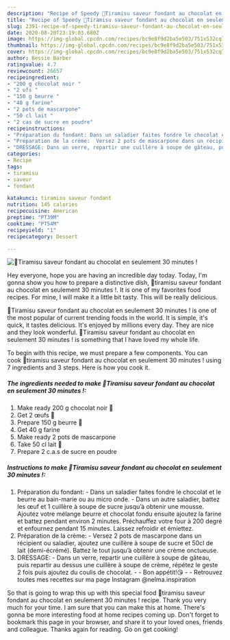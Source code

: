 ```yaml
---
description: "Recipe of Speedy 🍫Tiramisu saveur fondant au chocolat en seulement 30 minutes !"
title: "Recipe of Speedy 🍫Tiramisu saveur fondant au chocolat en seulement 30 minutes !"
slug: 2391-recipe-of-speedy-tiramisu-saveur-fondant-au-chocolat-en-seulement-30-minutes
date: 2020-08-20T23:19:03.680Z
image: https://img-global.cpcdn.com/recipes/bc9e8f9d2ba5e503/751x532cq70/🍫tiramisu-saveur-fondant-au-chocolat-en-seulement-30-minutes-photo-principale-de-la-recette.jpg
thumbnail: https://img-global.cpcdn.com/recipes/bc9e8f9d2ba5e503/751x532cq70/🍫tiramisu-saveur-fondant-au-chocolat-en-seulement-30-minutes-photo-principale-de-la-recette.jpg
cover: https://img-global.cpcdn.com/recipes/bc9e8f9d2ba5e503/751x532cq70/🍫tiramisu-saveur-fondant-au-chocolat-en-seulement-30-minutes-photo-principale-de-la-recette.jpg
author: Bessie Barber
ratingvalue: 4.7
reviewcount: 26657
recipeingredient:
- "200 g chocolat noir "
- "2 ufs "
- "150 g beurre "
- "40 g farine"
- "2 pots de mascarpone"
- "50 cl lait "
- "2 cas de sucre en poudre"
recipeinstructions:
- "Préparation du fondant: Dans un saladier faites fondre le chocolat et le beurre au bain-marie ou au micro onde.  Dans un autre saladier, battez les œuf et 1 cuillère à soupe de sucre jusqu’à obtenir une mousse. Ajoutez votre mélange beurre et chocolat fondu ensuite ajoutez la farine et battez pendant environ 2 minutes. Préchauffez votre four à 200 degré et enfournez pendant 15 minutes. Laissez refroidir et émiettez."
- "Préparation de la crème:  Versez 2 pots de mascarpone dans un récipient ou saladier, ajoutez une cuillère à soupe de sucre et 50cl de lait (demi-écrémé). Battez le tout jusqu’à obtenir une crème onctueuse."
- "DRESSAGE: Dans un verre, repartir une cuillère à soupe de gâteau, puis repartir au dessus une cuillère à soupe de crème, répétez le geste 2 fois puis ajoutez du coulis de chocolat.   Bon appétit!😘  Retrouvez toutes mes recettes sur ma page Instagram @nelma.inspiration"
categories:
- Recipe
tags:
- tiramisu
- saveur
- fondant

katakunci: tiramisu saveur fondant 
nutrition: 145 calories
recipecuisine: American
preptime: "PT39M"
cooktime: "PT54M"
recipeyield: "1"
recipecategory: Dessert

---
```



![🍫Tiramisu saveur fondant au chocolat en seulement 30 minutes !](https://img-global.cpcdn.com/recipes/bc9e8f9d2ba5e503/751x532cq70/🍫tiramisu-saveur-fondant-au-chocolat-en-seulement-30-minutes-photo-principale-de-la-recette.jpg)

Hey everyone, hope you are having an incredible day today. Today, I'm gonna show you how to prepare a distinctive dish, 🍫tiramisu saveur fondant au chocolat en seulement 30 minutes !. It is one of my favorites food recipes. For mine, I will make it a little bit tasty. This will be really delicious.



🍫Tiramisu saveur fondant au chocolat en seulement 30 minutes ! is one of the most popular of current trending foods in the world. It is simple, it's quick, it tastes delicious. It's enjoyed by millions every day. They are nice and they look wonderful. 🍫Tiramisu saveur fondant au chocolat en seulement 30 minutes ! is something that I have loved my whole life.


To begin with this recipe, we must prepare a few components. You can cook 🍫tiramisu saveur fondant au chocolat en seulement 30 minutes ! using 7 ingredients and 3 steps. Here is how you cook it.

<!--inarticleads1-->

##### The ingredients needed to make 🍫Tiramisu saveur fondant au chocolat en seulement 30 minutes !:

1. Make ready 200 g chocolat noir 🍫
1. Get 2 œufs 🥚
1. Prepare 150 g beurre 🧈
1. Get 40 g farine
1. Make ready 2 pots de mascarpone
1. Take 50 cl lait 🥛
1. Prepare 2 c.a.s de sucre en poudre




<!--inarticleads2-->

##### Instructions to make 🍫Tiramisu saveur fondant au chocolat en seulement 30 minutes !:

1. Préparation du fondant: - Dans un saladier faites fondre le chocolat et le beurre au bain-marie ou au micro onde.  - Dans un autre saladier, battez les œuf et 1 cuillère à soupe de sucre jusqu’à obtenir une mousse. Ajoutez votre mélange beurre et chocolat fondu ensuite ajoutez la farine et battez pendant environ 2 minutes. Préchauffez votre four à 200 degré et enfournez pendant 15 minutes. Laissez refroidir et émiettez.
1. Préparation de la crème:  - Versez 2 pots de mascarpone dans un récipient ou saladier, ajoutez une cuillère à soupe de sucre et 50cl de lait (demi-écrémé). Battez le tout jusqu’à obtenir une crème onctueuse.
1. DRESSAGE: - Dans un verre, repartir une cuillère à soupe de gâteau, puis repartir au dessus une cuillère à soupe de crème, répétez le geste 2 fois puis ajoutez du coulis de chocolat.  -  - Bon appétit!😘 -  - Retrouvez toutes mes recettes sur ma page Instagram @nelma.inspiration




So that is going to wrap this up with this special food 🍫tiramisu saveur fondant au chocolat en seulement 30 minutes ! recipe. Thank you very much for your time. I am sure that you can make this at home. There's gonna be more interesting food at home recipes coming up. Don't forget to bookmark this page in your browser, and share it to your loved ones, friends and colleague. Thanks again for reading. Go on get cooking!
